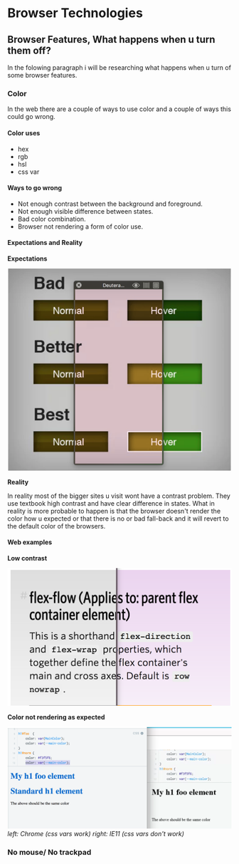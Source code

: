 # Browser Technologies

## Browser Features, What happens when u turn them off?
In the folowing paragraph i will be researching what happens when u turn of some browser features.

### Color
In the web there are a couple of ways to use color and a couple of ways this could go wrong.

#### Color uses
* hex
* rgb
* hsl
* css var

#### Ways to go wrong
* Not enough contrast between the background and foreground.
* Not enough visible difference between states.
* Bad color combination.
* Browser not rendering a form of color use.

#### Expectations and Reality
**Expectations**

![Expectations](./images/expectations.png)

**Reality**

In reality most of the bigger sites u visit wont have a contrast problem. They use textbook high contrast and have clear difference in states. What in reality is more probable to happen is that the browser doesn't render the color how u expected or that there is no or bad fall-back and it will revert to the default color of the browsers.

#### Web examples
**Low contrast**

![low contrast](./images/css-tricks.png)

**Color not rendering as expected**

![css var](./images/css-vars.png)
*left: Chrome (css vars work) right: IE11 (css vars don't work)*

### No mouse/ No trackpad
